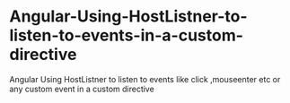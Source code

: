 # Angular-Using-HostListner-to-listen-to-events-in-a-custom-directive
Angular Using HostListner to listen to events like click ,mouseenter etc or any custom event in a custom directive
